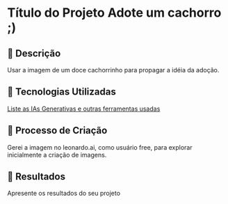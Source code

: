 


# Título do Projeto Adote um cachorro ;)

## 📒 Descrição
Usar a imagem de um doce cachorrinho para propagar a idéia da adoção.

## 🤖 Tecnologias Utilizadas
[Liste as IAs Generativas e outras ferramentas usadas
](https://app.leonardo.ai/image-generation
)
## 🧐 Processo de Criação
Gerei a imagem no leonardo.ai, como usuário free, para explorar inicialmente a criação de imagens.
## 🚀 Resultados
Apresente os resultados do seu projeto





